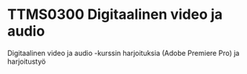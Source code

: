 # TTMS0300 Digitaalinen video ja audio

Digitaalinen video ja audio -kurssin harjoituksia (Adobe Premiere Pro) ja harjoitustyö
